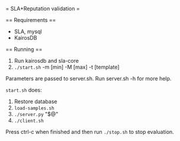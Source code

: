 = SLA+Reputation validation =

== Requirements ==

* SLA, mysql
* KairosDB

== Running ==

1. Run kairosdb and sla-core
2. `./start.sh` -m [min] -M [max] -t [template]

Parameters are passed to server.sh. Run server.sh -h for more help.

`start.sh` does:
1. Restore database
2. `load-samples.sh`
3. `./server.py` "$@"
3. `./client.sh`

Press ctrl-c when finished and then run `./stop.sh` to stop evaluation.

